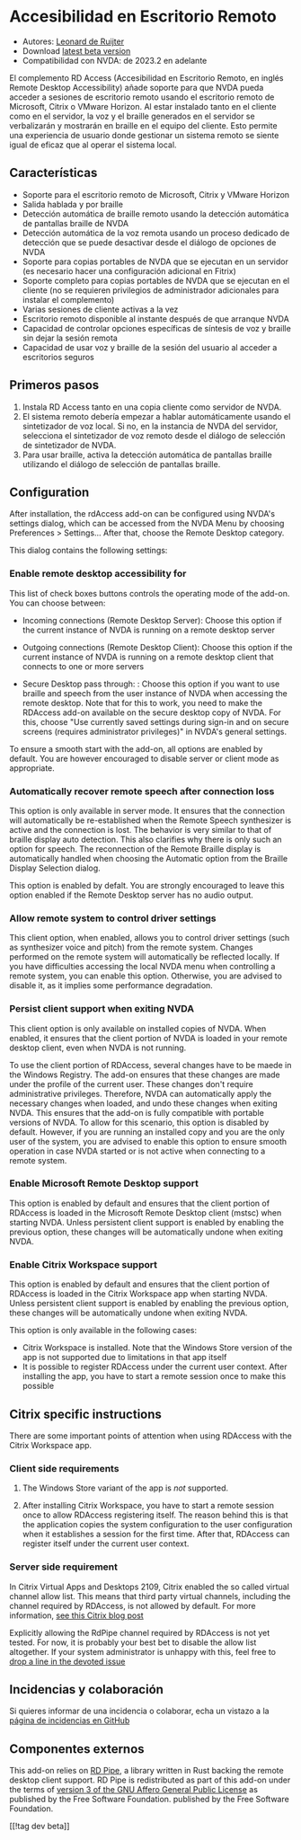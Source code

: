 # Accesibilidad en Escritorio Remoto #

* Autores: [Leonard de Ruijter][1]
* Download [latest beta version][2]
* Compatibilidad con NVDA: de 2023.2 en adelante

El complemento RD Access (Accesibilidad en Escritorio Remoto, en inglés
Remote Desktop Accessibility) añade soporte para que NVDA pueda acceder a
sesiones de escritorio remoto usando el escritorio remoto de Microsoft,
Citrix o VMware Horizon.  Al estar instalado tanto en el cliente como en el
servidor, la voz y el braille generados en el servidor se verbalizarán y
mostrarán en braille en el equipo del cliente. Esto permite una experiencia
de usuario donde gestionar un sistema remoto se siente igual de eficaz que
al operar el sistema local.

## Características

* Soporte para el escritorio remoto de Microsoft, Citrix y VMware Horizon
* Salida hablada y por braille
* Detección automática de braille remoto usando la detección automática de
  pantallas braille de NVDA
* Detección automática de la voz remota usando un proceso dedicado de
  detección que se puede desactivar desde el diálogo de opciones de NVDA
* Soporte para copias portables de NVDA que se ejecutan en un servidor (es
  necesario hacer una configuración adicional en Fitrix)
* Soporte completo para copias portables de NVDA que se ejecutan en el
  cliente (no se requieren privilegios de administrador adicionales para
  instalar el complemento)
* Varias sesiones de cliente activas a la vez
* Escritorio remoto disponible al instante después de que arranque NVDA
* Capacidad de controlar opciones específicas de síntesis de voz y braille
  sin dejar la sesión remota
* Capacidad de usar voz y braille de la sesión del usuario al acceder a
  escritorios seguros

## Primeros pasos

1. Instala RD Access tanto en una copia cliente como servidor de NVDA.
1. El sistema remoto debería empezar a hablar automáticamente usando el
   sintetizador de voz local. Si no, en la instancia de NVDA del servidor,
   selecciona el sintetizador de voz remoto desde el diálogo de selección de
   sintetizador de NVDA.
1. Para usar braille, activa la detección automática de pantallas braille
   utilizando el diálogo de selección de pantallas braille.

## Configuration

After installation, the rdAccess add-on can be configured using NVDA's settings dialog, which can be accessed from the NVDA Menu by choosing Preferences > Settings...
After that, choose the Remote Desktop category.

This dialog contains the following settings:

### Enable remote desktop accessibility for

This list of check boxes buttons controls the operating mode of the
add-on. You can choose between:

* Incoming connections (Remote Desktop Server): Choose this option if the
  current instance of NVDA is running on a remote desktop server

* Outgoing connections (Remote Desktop Client): Choose this option if the
  current instance of NVDA is running on a remote desktop client that
  connects to one or more servers

* Secure Desktop pass through: : Choose this option if you want to use
  braille and speech from the user instance of NVDA when accessing the
  remote desktop. Note that for this to work, you need to make the RDAccess
  add-on available on the secure desktop copy of NVDA. For this, choose "Use
  currently saved settings during sign-in and on secure screens (requires
  administrator privileges)" in NVDA's general settings.

To ensure a smooth start with the add-on, all options are enabled by
default. You are however encouraged to disable server or client mode as
appropriate.

### Automatically recover remote speech after connection loss

This option is only available in server mode. It ensures that the connection
will automatically be re-established when the Remote Speech synthesizer is
active and the connection is lost.  The behavior is very similar to that of
braille display auto detection.  This also clarifies why there is only such
an option for speech.  The reconnection of the Remote Braille display is
automatically handled when choosing the Automatic option from the Braille
Display Selection dialog.

This option is enabled by defalt. You are strongly encouraged to leave this
option enabled if the Remote Desktop server has no audio output.

### Allow remote system to control driver settings

This client option, when enabled, allows you to control driver settings
(such as synthesizer voice and pitch) from the remote system.  Changes
performed on the remote system will automatically be reflected locally.  If
you have difficulties accessing the local NVDA menu when controlling a
remote system, you can enable this option.  Otherwise, you are advised to
disable it, as it implies some performance degradation.

### Persist client support when exiting NVDA

This client option is only available on installed copies of NVDA.  When
enabled, it ensures that the client portion of NVDA is loaded in your remote
desktop client, even when NVDA is not running.

To use the client portion of RDAccess, several changes have to be maede in
the Windows Registry.  The add-on ensures that these changes are made under
the profile of the current user.  These changes don't require administrative
privileges.  Therefore, NVDA can automatically apply the necessary changes
when loaded, and undo these changes when exiting NVDA.  This ensures that
the add-on is fully compatible with portable versions of NVDA.  To allow for
this scenario, this option is disabled by default.  However, if you are
running an installed copy and you are the only user of the system, you are
advised to enable this option to ensure smooth operation in case NVDA
started or is not active when connecting to a remote system.

### Enable Microsoft Remote Desktop support

This option is enabled by default and ensures that the client portion of
RDAccess is loaded in the Microsoft Remote Desktop client (mstsc) when
starting NVDA.  Unless persistent client support is enabled by enabling the
previous option, these changes will be automatically undone when exiting
NVDA.

### Enable Citrix Workspace support

This option is enabled by default and ensures that the client portion of
RDAccess is loaded in the Citrix Workspace app when starting NVDA.  Unless
persistent client support is enabled by enabling the previous option, these
changes will be automatically undone when exiting NVDA.

This option is only available in the following cases:

* Citrix Workspace is installed. Note that the Windows Store version of the
  app is not supported due to limitations in that app itself
* It is possible to register RDAccess under the current user context. After
  installing the app, you have to start a remote session once to make this
  possible

## Citrix specific instructions

There are some important points of attention when using RDAccess with the
Citrix Workspace app.

### Client side requirements

1. The Windows Store variant of the app is *not* supported.

2. After installing Citrix Workspace, you have to start a remote session
   once to allow RDAccess registering itself. The reason behind this is that
   the application copies the system configuration to the user configuration
   when it establishes a session for the first time. After that, RDAccess
   can register itself under the current user context.

### Server side requirement

In Citrix Virtual Apps and Desktops 2109, Citrix enabled the so called
virtual channel allow list. This means that third party virtual channels,
including the channel required by RDAccess, is not allowed by default. For
more information, [see this Citrix blog
post](https://www.citrix.com/blogs/2021/10/14/virtual-channel-allow-list-now-enabled-by-default/)

Explicitly allowing the RdPipe channel required by RDAccess is not yet
tested. For now, it is probably your best bet to disable the allow list
altogether. If your system administrator is unhappy with this, feel free to
[drop a line in the devoted issue][3]

## Incidencias y colaboración

Si quieres informar de una incidencia o colaborar, echa un vistazo a la
[página de incidencias en GitHub][3]

## Componentes externos

This add-on relies on [RD Pipe][4], a library written in Rust backing the
remote desktop client support.  RD Pipe is redistributed as part of this
add-on under the terms of [version 3 of the GNU Affero General Public
License][5] as published by the Free Software Foundation.  published by the
Free Software Foundation.

[[!tag dev beta]]

[1]: https://github.com/leonardder/

[2]: https://www.nvaccess.org/addonStore/legacy?file=rdAccess-beta

[3]: https://github.com/leonardder/rdAccess/issues

[4]: https://github.com/leonardder/rd_pipe-rs

[5]: https://github.com/leonardder/rd_pipe-rs/blob/master/LICENSE
